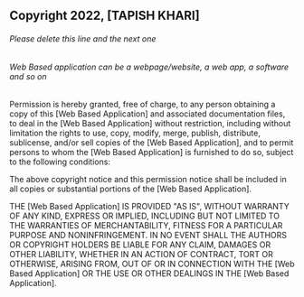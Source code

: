 ## Copyright 2022, [TAPISH KHARI]

###### Please delete this line and the next one
###### Web Based application can be a webpage/website, a web app, a software and so on

Permission is hereby granted, free of charge, to any person obtaining a copy of this [Web Based Application] and associated documentation files, to deal in the [Web Based Application] without restriction, including without limitation the rights to use, copy, modify, merge, publish, distribute, sublicense, and/or sell copies of the [Web Based Application], and to permit persons to whom the [Web Based Application] is furnished to do so, subject to the following conditions:

The above copyright notice and this permission notice shall be included in all copies or substantial portions of the [Web Based Application].

THE [Web Based Application] IS PROVIDED "AS IS", WITHOUT WARRANTY OF ANY KIND, EXPRESS OR IMPLIED, INCLUDING BUT NOT LIMITED TO THE WARRANTIES OF MERCHANTABILITY, FITNESS FOR A PARTICULAR PURPOSE AND NONINFRINGEMENT. IN NO EVENT SHALL THE AUTHORS OR COPYRIGHT HOLDERS BE LIABLE FOR ANY CLAIM, DAMAGES OR OTHER LIABILITY, WHETHER IN AN ACTION OF CONTRACT, TORT OR OTHERWISE, ARISING FROM, OUT OF OR IN CONNECTION WITH THE [Web Based Application] OR THE USE OR OTHER DEALINGS IN THE [Web Based Application].